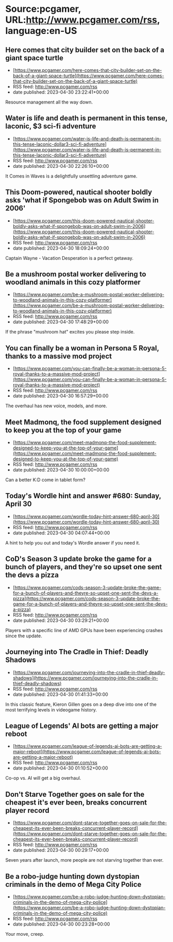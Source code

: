 # Source:pcgamer, URL:http://www.pcgamer.com/rss, language:en-US

## Here comes that city builder set on the back of a giant space turtle
 - [https://www.pcgamer.com/here-comes-that-city-builder-set-on-the-back-of-a-giant-space-turtle](https://www.pcgamer.com/here-comes-that-city-builder-set-on-the-back-of-a-giant-space-turtle)
 - RSS feed: http://www.pcgamer.com/rss
 - date published: 2023-04-30 23:22:41+00:00

Resource management all the way down.

## Water is life and death is permanent in this tense, laconic, $3 sci-fi adventure
 - [https://www.pcgamer.com/water-is-life-and-death-is-permanent-in-this-tense-laconic-dollar3-sci-fi-adventure](https://www.pcgamer.com/water-is-life-and-death-is-permanent-in-this-tense-laconic-dollar3-sci-fi-adventure)
 - RSS feed: http://www.pcgamer.com/rss
 - date published: 2023-04-30 22:26:10+00:00

It Comes in Waves is a delightfully unsettling adventure game.

## This Doom-powered, nautical shooter boldly asks 'what if Spongebob was on Adult Swim in 2006'
 - [https://www.pcgamer.com/this-doom-powered-nautical-shooter-boldly-asks-what-if-spongebob-was-on-adult-swim-in-2006](https://www.pcgamer.com/this-doom-powered-nautical-shooter-boldly-asks-what-if-spongebob-was-on-adult-swim-in-2006)
 - RSS feed: http://www.pcgamer.com/rss
 - date published: 2023-04-30 18:09:24+00:00

Captain Wayne - Vacation Desperation is a perfect getaway.

## Be a mushroom postal worker delivering to woodland animals in this cozy platformer
 - [https://www.pcgamer.com/be-a-mushroom-postal-worker-delivering-to-woodland-animals-in-this-cozy-platformer](https://www.pcgamer.com/be-a-mushroom-postal-worker-delivering-to-woodland-animals-in-this-cozy-platformer)
 - RSS feed: http://www.pcgamer.com/rss
 - date published: 2023-04-30 17:48:29+00:00

If the phrase "mushroom hat" excites you please step inside.

## You can finally be a woman in Persona 5 Royal, thanks to a massive mod project
 - [https://www.pcgamer.com/you-can-finally-be-a-woman-in-persona-5-royal-thanks-to-a-massive-mod-project](https://www.pcgamer.com/you-can-finally-be-a-woman-in-persona-5-royal-thanks-to-a-massive-mod-project)
 - RSS feed: http://www.pcgamer.com/rss
 - date published: 2023-04-30 16:57:29+00:00

The overhaul has new voice, models, and more.

## Meet Madmonq, the food supplement designed to keep you at the top of your game
 - [https://www.pcgamer.com/meet-madmonq-the-food-supplement-designed-to-keep-you-at-the-top-of-your-game](https://www.pcgamer.com/meet-madmonq-the-food-supplement-designed-to-keep-you-at-the-top-of-your-game)
 - RSS feed: http://www.pcgamer.com/rss
 - date published: 2023-04-30 10:00:00+00:00

Can a better K:D come in tablet form?

## Today's Wordle hint and answer #680: Sunday, April 30
 - [https://www.pcgamer.com/wordle-today-hint-answer-680-april-30](https://www.pcgamer.com/wordle-today-hint-answer-680-april-30)
 - RSS feed: http://www.pcgamer.com/rss
 - date published: 2023-04-30 04:07:44+00:00

A hint to help you out and today's Wordle answer if you need it.

## CoD's Season 3 update broke the game for a bunch of players, and they're so upset one sent the devs a pizza
 - [https://www.pcgamer.com/cods-season-3-update-broke-the-game-for-a-bunch-of-players-and-theyre-so-upset-one-sent-the-devs-a-pizza](https://www.pcgamer.com/cods-season-3-update-broke-the-game-for-a-bunch-of-players-and-theyre-so-upset-one-sent-the-devs-a-pizza)
 - RSS feed: http://www.pcgamer.com/rss
 - date published: 2023-04-30 03:29:21+00:00

Players with a specific line of AMD GPUs have been experiencing crashes since the update.

## Journeying into The Cradle in Thief: Deadly Shadows
 - [https://www.pcgamer.com/journeying-into-the-cradle-in-thief-deadly-shadows](https://www.pcgamer.com/journeying-into-the-cradle-in-thief-deadly-shadows)
 - RSS feed: http://www.pcgamer.com/rss
 - date published: 2023-04-30 01:41:33+00:00

In this classic feature, Kieron Gillen goes on a deep dive into one of the most terrifying levels in videogame history.

## League of Legends' AI bots are getting a major reboot
 - [https://www.pcgamer.com/league-of-legends-ai-bots-are-getting-a-major-reboot](https://www.pcgamer.com/league-of-legends-ai-bots-are-getting-a-major-reboot)
 - RSS feed: http://www.pcgamer.com/rss
 - date published: 2023-04-30 01:10:52+00:00

Co-op vs. AI will get a big overhaul.

## Don't Starve Together goes on sale for the cheapest it's ever been, breaks concurrent player record
 - [https://www.pcgamer.com/dont-starve-together-goes-on-sale-for-the-cheapest-its-ever-been-breaks-concurrent-player-record](https://www.pcgamer.com/dont-starve-together-goes-on-sale-for-the-cheapest-its-ever-been-breaks-concurrent-player-record)
 - RSS feed: http://www.pcgamer.com/rss
 - date published: 2023-04-30 00:29:17+00:00

Seven years after launch, more people are not starving together than ever.

## Be a robo-judge hunting down dystopian criminals in the demo of Mega City Police
 - [https://www.pcgamer.com/be-a-robo-judge-hunting-down-dystopian-criminals-in-the-demo-of-mega-city-police](https://www.pcgamer.com/be-a-robo-judge-hunting-down-dystopian-criminals-in-the-demo-of-mega-city-police)
 - RSS feed: http://www.pcgamer.com/rss
 - date published: 2023-04-30 00:23:28+00:00

Your move, creep.

